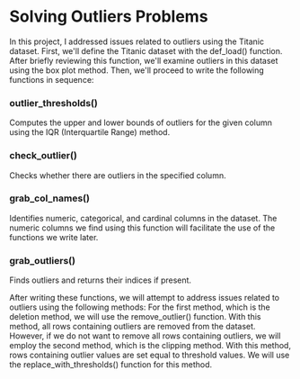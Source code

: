 # Solving Outliers Problems

In this project, I addressed issues related to outliers using the Titanic dataset. First, we'll define the Titanic dataset with the def_load() function. After briefly reviewing this function, we'll examine outliers in this dataset using the box plot method. Then, we'll proceed to write the following functions in sequence:
### outlier_thresholds()
Computes the upper and lower bounds of outliers for the given column using the IQR (Interquartile Range) method.
### check_outlier()
Checks whether there are outliers in the specified column.
### grab_col_names()
Identifies numeric, categorical, and cardinal columns in the dataset. The numeric columns we find using this function will facilitate the use of the functions we write later.
### grab_outliers()
Finds outliers and returns their indices if present.

After writing these functions, we will attempt to address issues related to outliers using the following methods:
For the first method, which is the deletion method, we will use the remove_outlier() function. With this method, all rows containing outliers are removed from the dataset. However, if we do not want to remove all rows containing outliers, we will employ the second method, which is the clipping method. With this method, rows containing outlier values are set equal to threshold values. We will use the replace_with_thresholds() function for this method.


